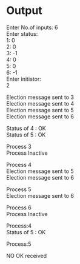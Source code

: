 # Output

Enter No.of inputs:
6  
Enter status:  
1: 0  
2: 0  
3: -1  
4: 0  
5: 0  
6: -1  
Enter initiator:  
2  
  
Election message sent to 3  
Election message sent to 4  
Election message sent to 5  
Election message sent to 6  
  
Status of 4 : OK  
Status of 5 : OK  
  
Process 3  
Process Inactive  
  
Process 4  
Election message sent to 5  
Election message sent to 6  
  
Process 5  
Election message sent to 6  
  
Process 6  
Process Inactive  
  
  
Process:4  
Status of 5 : OK  
  
Process:5  
  
NO OK received   
